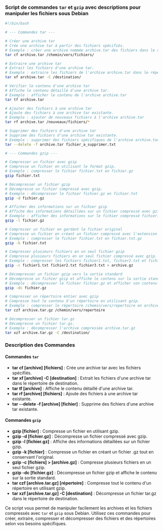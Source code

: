### Script de commandes `tar` et `gzip` avec descriptions pour manipuler les fichiers sous Debian

```sh
#!/bin/bash

# --- Commandes tar ---

# Créer une archive tar
# Crée une archive tar à partir des fichiers spécifiés.
# Exemple : créer une archive nommée archive.tar des fichiers dans le répertoire /chemin/vers/fichiers/
tar cf archive.tar /chemin/vers/fichiers/

# Extraire une archive tar
# Extrait les fichiers d'une archive tar.
# Exemple : extraire les fichiers de l'archive archive.tar dans le répertoire /destination/
tar xf archive.tar -C /destination/

# Vérifier le contenu d'une archive tar
# Affiche le contenu détaillé d'une archive tar.
# Exemple : afficher le contenu de l'archive archive.tar
tar tf archive.tar

# Ajouter des fichiers à une archive tar
# Ajoute des fichiers à une archive tar existante.
# Exemple : ajouter de nouveaux fichiers à l'archive archive.tar
tar rf archive.tar /nouveaux/fichiers/*

# Supprimer des fichiers d'une archive tar
# Supprime des fichiers d'une archive tar existante.
# Exemple : supprimer des fichiers spécifiques de l'archive archive.tar
tar --delete -f archive.tar fichier_a_supprimer.txt

# --- Commandes gzip ---

# Compresser un fichier avec gzip
# Compresse un fichier en utilisant le format gzip.
# Exemple : compresser le fichier fichier.txt en fichier.gz
gzip fichier.txt

# Décompresser un fichier gzip
# Décompresse un fichier compressé avec gzip.
# Exemple : décompresser le fichier fichier.gz en fichier.txt
gzip -d fichier.gz

# Afficher des informations sur un fichier gzip
# Affiche des informations détaillées sur un fichier compressé avec gzip.
# Exemple : afficher des informations sur le fichier compressé fichier.gz
gzip -l fichier.gz

# Compresser un fichier en gardant le fichier original
# Compresse un fichier en créant un fichier compressé avec l'extension .gz tout en conservant le fichier original.
# Exemple : compresser le fichier fichier.txt en fichier.txt.gz
gzip -k fichier.txt

# Compresser plusieurs fichiers en un seul fichier gzip
# Compresse plusieurs fichiers en un seul fichier compressé avec gzip.
# Exemple : compresser les fichiers fichier1.txt, fichier2.txt et fichier3.txt en un seul fichier archive.gz
gzip -c fichier1.txt fichier2.txt fichier3.txt > archive.gz

# Décompresser un fichier gzip vers la sortie standard
# Décompresse un fichier gzip et affiche le contenu sur la sortie standard.
# Exemple : décompresser le fichier fichier.gz et afficher son contenu
gzip -dc fichier.gz

# Compresser un répertoire entier avec gzip
# Compresse tout le contenu d'un répertoire en utilisant gzip.
# Exemple : compresser le répertoire /chemin/vers/repertoire en archive.tar.gz
tar czf archive.tar.gz /chemin/vers/repertoire

# Décompresser un fichier tar.gz
# Décompresse un fichier tar.gz.
# Exemple : décompresser l'archive compressée archive.tar.gz
tar xzf archive.tar.gz -C /destination/
```

### Description des Commandes

#### Commandes `tar`

- **tar cf [archive] [fichiers]** : Crée une archive tar avec les fichiers spécifiés.
- **tar xf [archive] -C [destination]** : Extrait les fichiers d'une archive tar dans le répertoire de destination.
- **tar tf [archive]** : Affiche le contenu détaillé d'une archive tar.
- **tar rf [archive] [fichiers]** : Ajoute des fichiers à une archive tar existante.
- **tar --delete -f [archive] [fichier]** : Supprime des fichiers d'une archive tar existante.

#### Commandes `gzip`

- **gzip [fichier]** : Compresse un fichier en utilisant gzip.
- **gzip -d [fichier.gz]** : Décompresse un fichier compressé avec gzip.
- **gzip -l [fichier.gz]** : Affiche des informations détaillées sur un fichier gzip.
- **gzip -k [fichier]** : Compresse un fichier en créant un fichier .gz tout en conservant l'original.
- **gzip -c [fichiers] > [archive.gz]** : Compresse plusieurs fichiers en un seul fichier gzip.
- **gzip -dc [fichier.gz]** : Décompresse un fichier gzip et affiche le contenu sur la sortie standard.
- **tar czf [archive.tar.gz] [répertoire]** : Compresse tout le contenu d'un répertoire en utilisant gzip.
- **tar xzf [archive.tar.gz] -C [destination]** : Décompresse un fichier tar.gz dans le répertoire de destination.

Ce script vous permet de manipuler facilement les archives et les fichiers compressés avec `tar` et `gzip` sous Debian. Utilisez ces commandes pour créer, extraire, compresser et décompresser des fichiers et des répertoires selon vos besoins spécifiques.